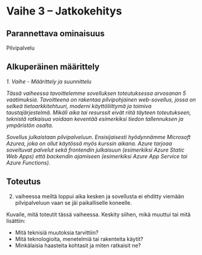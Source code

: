 # Vaihe 3 – Jatkokehitys

## Parannettava ominaisuus
Pilvipalvelu

## Alkuperäinen määrittely
*1. Vaihe - Määrittely ja suunnittelu*

*Tässä vaiheessa tavoittelemme sovelluksen toteutuksessa arvosanan 5 vaatimuksia. Tavoitteena on rakentaa pilvipohjainen web-sovellus, jossa on selkeä tietoarkkitehtuuri, moderni käyttöliittymä ja toimiva taustajärjestelmä. Mikäli aika tai resurssit eivät riitä täyteen toteutukseen, teknistä ratkaisua voidaan keventää esimerkiksi tiedon tallennuksen ja ympäristön osalta.*

*Sovellus julkaistaan pilvipalveluun. Ensisijaisesti hyödynnämme Microsoft Azurea, joka on ollut käytössä myös kurssin aikana. Azure tarjoaa soveltuvat palvelut sekä frontendin julkaisuun (esimerkiksi Azure Static Web Apps) että backendin ajamiseen (esimerkiksi Azure App Service tai Azure Functions).*


## Toteutus
2. vaiheessa meiltä loppui aika kesken ja sovellusta ei ehditty viemään pilvipalveluun vaan se jäi paikalliselle koneelle. 

Kuvaile, mitä toteutit tässä vaiheessa. Keskity siihen, mikä muuttui tai mitä lisättiin:

- Mitä teknisiä muutoksia tarvittiin?
- Mitä teknologioita, menetelmiä tai rakenteita käytit?
- Minkälaisia haasteita kohtasit ja miten ratkaisit ne?
